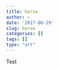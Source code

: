 ```yaml
---
title: horse
author: ~
date: '2017-08-29'
slug: horse
categories: []
tags: []
type: "art"
---
```


Test